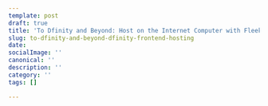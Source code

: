```yaml
---
template: post
draft: true
title: 'To Dfinity and Beyond: Host on the Internet Computer with Fleek.'
slug: to-dfinity-and-beyond-dfinity-frontend-hosting
date: 
socialImage: ''
canonical: ''
description: ''
category: ''
tags: []

---
```

